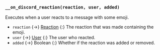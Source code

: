 ### `__on_discord_reaction(reaction, user, added)`

Executes when a user reacts to a message with some emoji.

* `reaction` {->} [Reaction](/values/reaction.md)
  {:} The reaction that was made containing the emoji.
* `user` {->} [User](/values/user.md)
  {:} The user who reacted.
* `added` {->} Boolean
  {:} Whether if the reaction was added or removed.